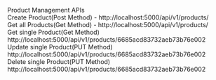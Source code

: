 Product Management APIs <br/>
Create Product(Post Method) - http://localhost:5000/api/v1/products/ <br/>
Get all Products(Get Method) - http://localhost:5000/api/v1/products/ <br/>
Get single Product(Get Method) http://localhost:5000/api/v1/products/6685acd83732aeb73b76e002 <br/>
Update single Product(PUT Method) http://localhost:5000/api/v1/products/6685acd83732aeb73b76e002 <br/>
Delete single Product(PUT Method) http://localhost:5000/api/v1/products/6685acd83732aeb73b76e002 <br/>


